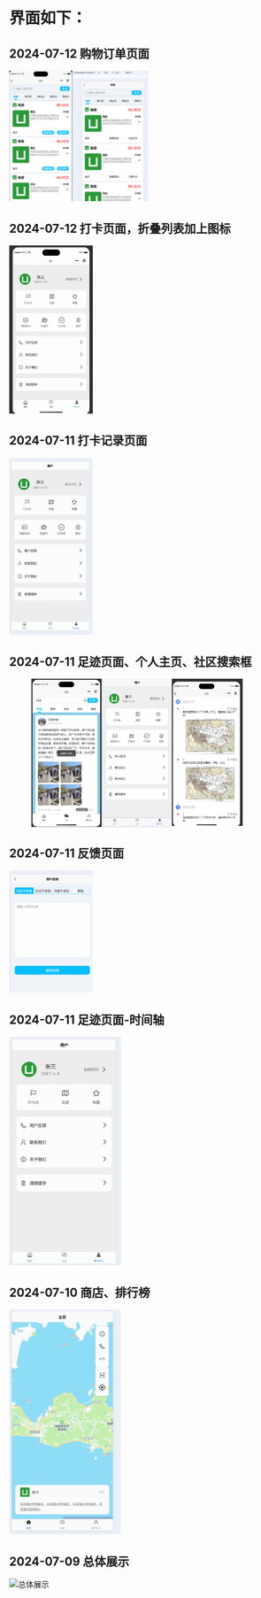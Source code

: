 # 界面如下：

## 2024-07-12 购物订单页面

<img src="./docx/PixPin_2024-07-12_17-44-43.png" alt="购物订单页面" style="width: 50%; height: 50%;">

## 2024-07-12 打卡页面，折叠列表加上图标

<img src="./docx/PixPin_2024-07-12_01-17-41.gif" alt="打卡页面，折叠列表加上图标" style="width: 30%; height: 30%;">

## 2024-07-11 打卡记录页面

<img src="./docx/PixPin_2024-07-11_23-23-08.gif" alt="打卡记录页面" style="width: 30%; height: 30%;">

## 2024-07-11 足迹页面、个人主页、社区搜索框

<div style="display: flex; flex-direction: row; padding: 0 40px">
    <img src="./docx/PixPin_2024-07-11_17-43-41.png" alt="社区搜索框" style="width: 30%; height: 30%;">
    <img src="./docx/PixPin_2024-07-11_17-30-28.png" alt="个人主页" style="width: 30%; height: 30%;">
    <img src="./docx/PixPin_2024-07-11_17-06-08.png" alt="足迹页面" style="width: 30%; height: 30%;">
</div>

## 2024-07-11 反馈页面

<img src="./docx/PixPin_2024-07-11_03-28-42.png" alt="反馈页面" style="width: 30%; height: 30%;">


## 2024-07-11 足迹页面-时间轴

<img src="./docx/PixPin_2024-07-11_00-42-37.gif" alt="足迹页面-时间轴" style="width: 40%; height: 40%;">


## 2024-07-10 商店、排行榜

<img src="./docx/PixPin_2024-07-10_18-02-16.gif" alt="商店、排行榜" style="width: 40%; height: 40%;">


## 2024-07-09 总体展示

<img src="./docx/PixPin_2024-07-09_23-16-11.gif" alt="总体展示" style="width: 40%; height: 40%;">
